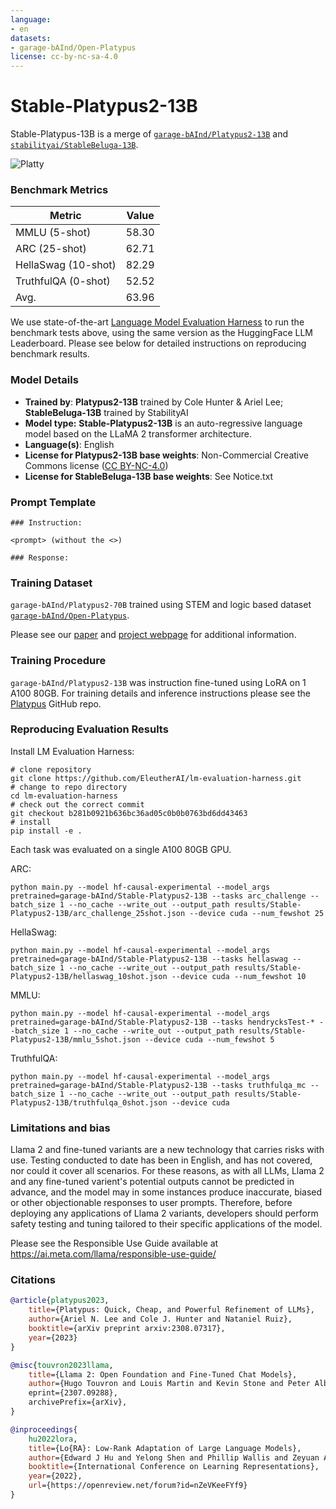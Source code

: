 ```yaml
---
language:
- en
datasets:
- garage-bAInd/Open-Platypus
license: cc-by-nc-sa-4.0
---
```


# Stable-Platypus2-13B

Stable-Platypus-13B is a merge of [`garage-bAInd/Platypus2-13B`](https://huggingface.co/garage-bAInd/Platypus2-13B) and [`stabilityai/StableBeluga-13B`](https://huggingface.co/stabilityai/StableBeluga-13B).

![Platty](./Best_Platty_small.jpeg)

### Benchmark Metrics

| Metric                | Value |
|-----------------------|-------|
| MMLU (5-shot)         |   58.30   |
| ARC (25-shot)         |   62.71   |
| HellaSwag (10-shot)   |   82.29   |
| TruthfulQA (0-shot)   |   52.52   |
| Avg.                  |   63.96   |

We use state-of-the-art [Language Model Evaluation Harness](https://github.com/EleutherAI/lm-evaluation-harness) to run the benchmark tests above, using the same version as the HuggingFace LLM Leaderboard. Please see below for detailed instructions on reproducing benchmark results.

### Model Details

* **Trained by**: **Platypus2-13B** trained by Cole Hunter & Ariel Lee; **StableBeluga-13B** trained by StabilityAI
* **Model type:**  **Stable-Platypus2-13B** is an auto-regressive language model based on the LLaMA 2 transformer architecture.
* **Language(s)**: English
* **License for Platypus2-13B base weights**: Non-Commercial Creative Commons license ([CC BY-NC-4.0](https://creativecommons.org/licenses/by-nc/4.0/))
* **License for StableBeluga-13B base weights**: See Notice.txt

### Prompt Template
```
### Instruction:

<prompt> (without the <>)

### Response:
```

### Training Dataset

`garage-bAInd/Platypus2-70B` trained using STEM and logic based dataset [`garage-bAInd/Open-Platypus`](https://huggingface.co/datasets/garage-bAInd/Open-Platypus).

Please see our [paper](https://arxiv.org/abs/2308.07317) and [project webpage](https://platypus-llm.github.io) for additional information.

### Training Procedure

`garage-bAInd/Platypus2-13B` was instruction fine-tuned using LoRA on 1 A100 80GB. For training details and inference instructions please see the [Platypus](https://github.com/arielnlee/Platypus) GitHub repo.

### Reproducing Evaluation Results

Install LM Evaluation Harness:
```
# clone repository
git clone https://github.com/EleutherAI/lm-evaluation-harness.git
# change to repo directory
cd lm-evaluation-harness
# check out the correct commit
git checkout b281b0921b636bc36ad05c0b0b0763bd6dd43463
# install
pip install -e .
```
Each task was evaluated on a single A100 80GB GPU.

ARC:
```
python main.py --model hf-causal-experimental --model_args pretrained=garage-bAInd/Stable-Platypus2-13B --tasks arc_challenge --batch_size 1 --no_cache --write_out --output_path results/Stable-Platypus2-13B/arc_challenge_25shot.json --device cuda --num_fewshot 25
```

HellaSwag:
```
python main.py --model hf-causal-experimental --model_args pretrained=garage-bAInd/Stable-Platypus2-13B --tasks hellaswag --batch_size 1 --no_cache --write_out --output_path results/Stable-Platypus2-13B/hellaswag_10shot.json --device cuda --num_fewshot 10
```

MMLU:
```
python main.py --model hf-causal-experimental --model_args pretrained=garage-bAInd/Stable-Platypus2-13B --tasks hendrycksTest-* --batch_size 1 --no_cache --write_out --output_path results/Stable-Platypus2-13B/mmlu_5shot.json --device cuda --num_fewshot 5
```

TruthfulQA:
```
python main.py --model hf-causal-experimental --model_args pretrained=garage-bAInd/Stable-Platypus2-13B --tasks truthfulqa_mc --batch_size 1 --no_cache --write_out --output_path results/Stable-Platypus2-13B/truthfulqa_0shot.json --device cuda
```
### Limitations and bias

Llama 2 and fine-tuned variants are a new technology that carries risks with use. Testing conducted to date has been in English, and has not covered, nor could it cover all scenarios. For these reasons, as with all LLMs, Llama 2 and any fine-tuned varient's potential outputs cannot be predicted in advance, and the model may in some instances produce inaccurate, biased or other objectionable responses to user prompts. Therefore, before deploying any applications of Llama 2 variants, developers should perform safety testing and tuning tailored to their specific applications of the model.

Please see the Responsible Use Guide available at https://ai.meta.com/llama/responsible-use-guide/

### Citations
```bibtex
@article{platypus2023,
    title={Platypus: Quick, Cheap, and Powerful Refinement of LLMs}, 
    author={Ariel N. Lee and Cole J. Hunter and Nataniel Ruiz},
    booktitle={arXiv preprint arxiv:2308.07317},
    year={2023}
}
```
```bibtex
@misc{touvron2023llama,
    title={Llama 2: Open Foundation and Fine-Tuned Chat Models}, 
    author={Hugo Touvron and Louis Martin and Kevin Stone and Peter Albert and Amjad Almahairi and Yasmine Babaei and Nikolay Bashlykov       year={2023},
    eprint={2307.09288},
    archivePrefix={arXiv},
}
```
```bibtex
@inproceedings{
    hu2022lora,
    title={Lo{RA}: Low-Rank Adaptation of Large Language Models},
    author={Edward J Hu and Yelong Shen and Phillip Wallis and Zeyuan Allen-Zhu and Yuanzhi Li and Shean Wang and Lu Wang and Weizhu Chen},
    booktitle={International Conference on Learning Representations},
    year={2022},
    url={https://openreview.net/forum?id=nZeVKeeFYf9}
}
```